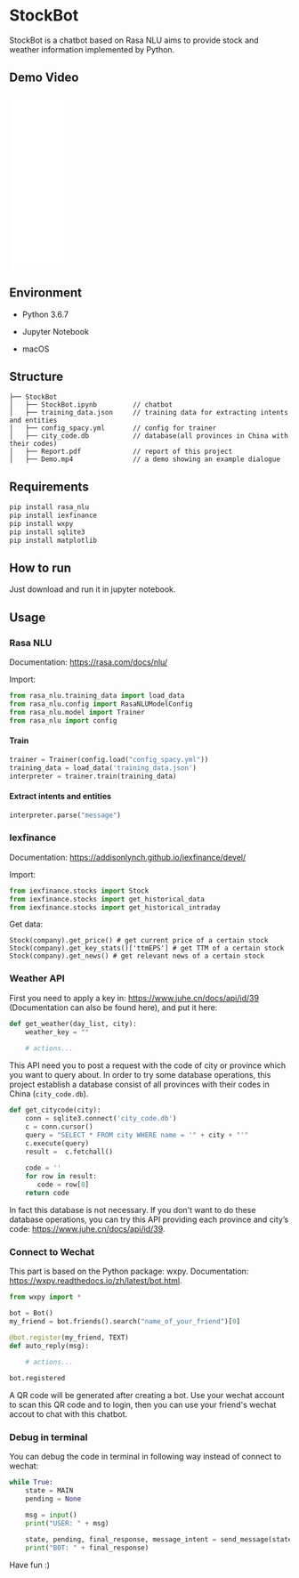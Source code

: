 # StockBot

StockBot is a chatbot based on Rasa NLU aims to provide stock and weather information implemented by Python.



## Demo Video
<iframe width="100" height="315" src="Demo.mp4" frameborder="0" allowfullscreen></iframe>




## Environment

- Python 3.6.7

- Jupyter Notebook
- macOS



## Structure

```
├── StockBot                        
│   ├── StockBot.ipynb         // chatbot
│   ├── training_data.json     // training data for extracting intents and entities
│   ├── config_spacy.yml       // config for trainer
│   ├── city_code.db       	   // database(all provinces in China with their codes)
│   ├── Report.pdf       	   // report of this project
│   ├── Demo.mp4       	   	   // a demo showing an example dialogue
```



## Requirements

```python
pip install rasa_nlu
pip install iexfinance
pip install wxpy
pip install sqlite3
pip install matplotlib
```



## How to run

Just download and run it in jupyter notebook.





## Usage

### Rasa NLU

Documentation: https://rasa.com/docs/nlu/



Import:

```python
from rasa_nlu.training_data import load_data
from rasa_nlu.config import RasaNLUModelConfig
from rasa_nlu.model import Trainer
from rasa_nlu import config
```



#### Train

```python
trainer = Trainer(config.load("config_spacy.yml"))
training_data = load_data('training_data.json')
interpreter = trainer.train(training_data)
```



#### Extract intents and entities

```python
interpreter.parse("message")
```





### Iexfinance

Documentation: https://addisonlynch.github.io/iexfinance/devel/



Import:

```python
from iexfinance.stocks import Stock
from iexfinance.stocks import get_historical_data
from iexfinance.stocks import get_historical_intraday
```



Get data:

```
Stock(company).get_price() # get current price of a certain stock
Stock(company).get_key_stats()['ttmEPS'] # get TTM of a certain stock
Stock(company).get_news() # get relevant news of a certain stock
```





### Weather API

First you need to apply a key in: https://www.juhe.cn/docs/api/id/39 (Documentation can also be found here), and put it here:

```python
def get_weather(day_list, city):
    weather_key = ""
    
    # actions...
```



This API need you to post a request with the code of city or province which you want to query about. In order to try some database operations, this project establish a database consist of all provinces with their codes in China (`city_code.db`). 

```python
def get_citycode(city):
    conn = sqlite3.connect('city_code.db')
    c = conn.cursor()
    query = "SELECT * FROM city WHERE name = '" + city + "'"
    c.execute(query)
    result =  c.fetchall()
    
    code = '' 
    for row in result:
       code = row[0]
    return code
```



In fact this database is not necessary. If you don't want to do these database operations, you can try this API providing each province and city’s code: https://www.juhe.cn/docs/api/id/39.



### Connect to Wechat

This part is based on the Python package: wxpy. Documentation: https://wxpy.readthedocs.io/zh/latest/bot.html.

```python
from wxpy import *

bot = Bot()
my_friend = bot.friends().search("name_of_your_friend")[0]

@bot.register(my_friend, TEXT)
def auto_reply(msg):
    
    # actions...

bot.registered
```

A QR code will be generated after creating a bot. Use your wechat account to scan this QR code and to login, then you can use your friend's wechat accout to chat with this chatbot.



### Debug in terminal

You can debug the code in terminal in following way instead of connect to wechat:

```python
while True:
    state = MAIN
    pending = None

    msg = input()
    print("USER: " + msg)

    state, pending, final_response, message_intent = send_message(state, pending, msg)
    print("BOT: " + final_response)
```





Have fun :)